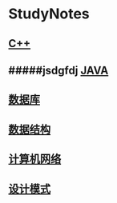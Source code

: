 StudyNotes
==============================================================
[C++](https://github.com/sunnyandgood/StudyNotes/tree/master/C%2B%2B)
---------------------------------------------------------------
#####jsdgfdj
[JAVA](https://github.com/sunnyandgood/StudyNotes/tree/master/JAVA)
---------------------------------------------------------------
[数据库](https://github.com/sunnyandgood/StudyNotes/tree/master/%E6%95%B0%E6%8D%AE%E5%BA%93)
---------------------------------------------------------------
[数据结构](https://github.com/sunnyandgood/StudyNotes/tree/master/%E6%95%B0%E6%8D%AE%E7%BB%93%E6%9E%84)
---------------------------------------------------------------
[计算机网络](https://github.com/sunnyandgood/StudyNotes/tree/master/%E8%AE%A1%E7%AE%97%E6%9C%BA%E7%BD%91%E7%BB%9C)
---------------------------------------------------------------
[设计模式](https://github.com/sunnyandgood/StudyNotes/tree/master/%E8%AE%BE%E8%AE%A1%E6%A8%A1%E5%BC%8F)
---------------------------------------------------------------
